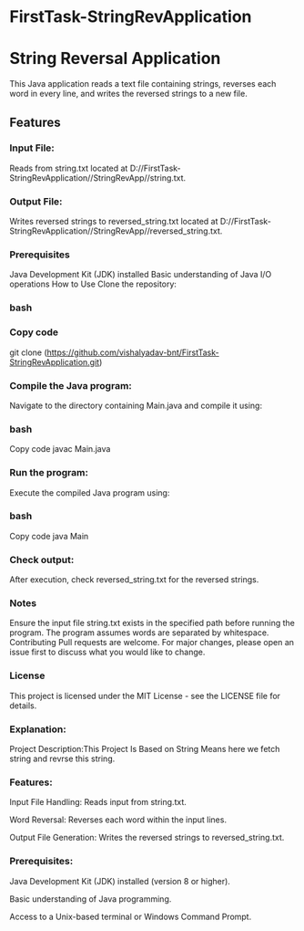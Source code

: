 # FirstTask-StringRevApplication
# String Reversal Application
This Java application reads a text file containing strings, reverses each word in every line, and writes the reversed strings to a new file.

## Features
### Input File:
Reads from string.txt located at D://FirstTask-StringRevApplication//StringRevApp//string.txt.
### Output File:
Writes reversed strings to reversed_string.txt located at D://FirstTask-StringRevApplication//StringRevApp//reversed_string.txt.
### Prerequisites
Java Development Kit (JDK) installed
Basic understanding of Java I/O operations
How to Use
Clone the repository:

### bash
### Copy code
git clone (https://github.com/vishalyadav-bnt/FirstTask-StringRevApplication.git)
### Compile the Java program:
Navigate to the directory containing Main.java and compile it using:

### bash
Copy code
javac Main.java
### Run the program:
Execute the compiled Java program using:

### bash
Copy code
java Main
### Check output:
After execution, check reversed_string.txt for the reversed strings.

### Notes
Ensure the input file string.txt exists in the specified path before running the program.
The program assumes words are separated by whitespace.
Contributing
Pull requests are welcome. For major changes, please open an issue first to discuss what you would like to change.

### License
This project is licensed under the MIT License - see the LICENSE file for details.

### Explanation:
Project Description:This Project Is Based on String Means here we fetch string and revrse this string.
### Features: 
Input File Handling: Reads input from string.txt.

Word Reversal: Reverses each word within the input lines.

Output File Generation: Writes the reversed strings to reversed_string.txt.

### Prerequisites: 
Java Development Kit (JDK) installed (version 8 or higher).

Basic understanding of Java programming.

Access to a Unix-based terminal or Windows Command Prompt.
